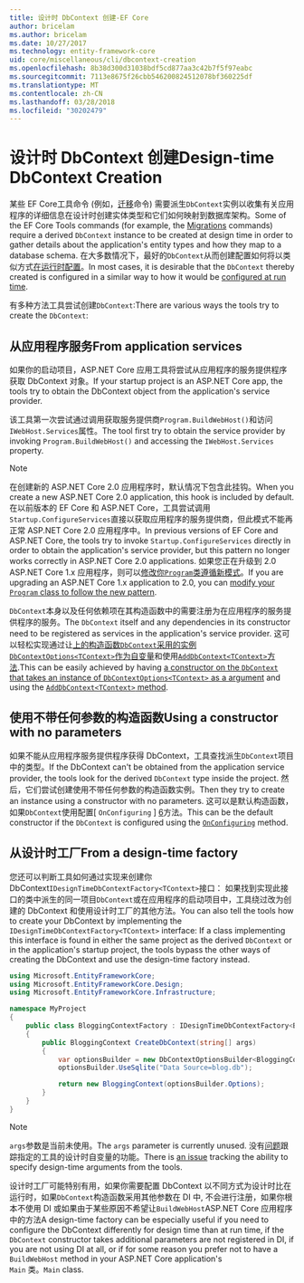 ```yaml
---
title: 设计时 DbContext 创建-EF Core
author: bricelam
ms.author: bricelam
ms.date: 10/27/2017
ms.technology: entity-framework-core
uid: core/miscellaneous/cli/dbcontext-creation
ms.openlocfilehash: 8b38d300d31038bdf5cd877aa3c42b7f5f97eabc
ms.sourcegitcommit: 7113e8675f26cbb546200824512078bf360225df
ms.translationtype: MT
ms.contentlocale: zh-CN
ms.lasthandoff: 03/28/2018
ms.locfileid: "30202479"
---
```

<a name="design-time-dbcontext-creation"></a><span data-ttu-id="34fa1-102">设计时 DbContext 创建</span><span class="sxs-lookup"><span data-stu-id="34fa1-102">Design-time DbContext Creation</span></span>
==============================
<span data-ttu-id="34fa1-103">某些 EF Core工具命令 (例如，[迁移][ 1]命令) 需要派生`DbContext`实例以收集有关应用程序的详细信息在设计时创建实体类型和它们如何映射到数据库架构。</span><span class="sxs-lookup"><span data-stu-id="34fa1-103">Some of the EF Core Tools commands (for example, the [Migrations][1] commands) require a derived `DbContext` instance to be created at design time in order to gather details about the application's entity types and how they map to a database schema.</span></span> <span data-ttu-id="34fa1-104">在大多数情况下，最好的`DbContext`从而创建配置如何将以类似方式[在运行时配置][2]。</span><span class="sxs-lookup"><span data-stu-id="34fa1-104">In most cases, it is desirable that the `DbContext` thereby created is configured in a similar way to how it would be [configured at run time][2].</span></span>

<span data-ttu-id="34fa1-105">有多种方法工具尝试创建`DbContext`:</span><span class="sxs-lookup"><span data-stu-id="34fa1-105">There are various ways the tools try to create the `DbContext`:</span></span>

<a name="from-application-services"></a><span data-ttu-id="34fa1-106">从应用程序服务</span><span class="sxs-lookup"><span data-stu-id="34fa1-106">From application services</span></span>
-------------------------
<span data-ttu-id="34fa1-107">如果你的启动项目，ASP.NET Core 应用工具将尝试从应用程序的服务提供程序获取 DbContext 对象。</span><span class="sxs-lookup"><span data-stu-id="34fa1-107">If your startup project is an ASP.NET Core app, the tools try to obtain the DbContext object from the application's service provider.</span></span>

<span data-ttu-id="34fa1-108">该工具第一次尝试通过调用获取服务提供商`Program.BuildWebHost()`和访问`IWebHost.Services`属性。</span><span class="sxs-lookup"><span data-stu-id="34fa1-108">The tool first try to obtain the service provider by invoking `Program.BuildWebHost()` and accessing the `IWebHost.Services` property.</span></span>

> [!NOTE]
> <span data-ttu-id="34fa1-109">在创建新的 ASP.NET Core 2.0 应用程序时，默认情况下包含此挂钩。</span><span class="sxs-lookup"><span data-stu-id="34fa1-109">When you create a new ASP.NET Core 2.0 application, this hook is included by default.</span></span> <span data-ttu-id="34fa1-110">在以前版本的 EF Core 和 ASP.NET Core，工具尝试调用`Startup.ConfigureServices`直接以获取应用程序的服务提供商，但此模式不能再正常 ASP.NET Core 2.0 应用程序中。</span><span class="sxs-lookup"><span data-stu-id="34fa1-110">In previous versions of EF Core and ASP.NET Core, the tools try to invoke `Startup.ConfigureServices` directly in order to obtain the application's service provider, but this pattern no longer works correctly in ASP.NET Core 2.0 applications.</span></span> <span data-ttu-id="34fa1-111">如果您正在升级到 2.0 ASP.NET Core 1.x 应用程序，则可以[修改你`Program`类遵循新模式][3]。</span><span class="sxs-lookup"><span data-stu-id="34fa1-111">If you are upgrading an ASP.NET Core 1.x application to 2.0, you can [modify your `Program` class to follow the new pattern][3].</span></span>

<span data-ttu-id="34fa1-112">`DbContext`本身以及任何依赖项在其构造函数中的需要注册为在应用程序的服务提供程序的服务。</span><span class="sxs-lookup"><span data-stu-id="34fa1-112">The `DbContext` itself and any dependencies in its constructor need to be registered as services in the application's service provider.</span></span> <span data-ttu-id="34fa1-113">这可以轻松实现通过让[上的构造函数`DbContext`采用的实例`DbContextOptions<TContext>`作为自变量][ 4]和使用[`AddDbContext<TContext>`方法][5].</span><span class="sxs-lookup"><span data-stu-id="34fa1-113">This can be easily achieved by having [a constructor on the `DbContext` that takes an instance of `DbContextOptions<TContext>` as a argument][4] and using the [`AddDbContext<TContext>` method][5].</span></span>

<a name="using-a-constructor-with-no-parameters"></a><span data-ttu-id="34fa1-114">使用不带任何参数的构造函数</span><span class="sxs-lookup"><span data-stu-id="34fa1-114">Using a constructor with no parameters</span></span>
--------------------------------------
<span data-ttu-id="34fa1-115">如果不能从应用程序服务提供程序获得 DbContext，工具查找派生`DbContext`项目中的类型。</span><span class="sxs-lookup"><span data-stu-id="34fa1-115">If the DbContext can't be obtained from the application service provider, the tools look for the derived `DbContext` type inside the project.</span></span> <span data-ttu-id="34fa1-116">然后，它们尝试创建使用不带任何参数的构造函数实例。</span><span class="sxs-lookup"><span data-stu-id="34fa1-116">Then they try to create an instance using a constructor with no parameters.</span></span> <span data-ttu-id="34fa1-117">这可以是默认构造函数，如果`DbContext`使用配置[ `OnConfiguring` ] [ 6]方法。</span><span class="sxs-lookup"><span data-stu-id="34fa1-117">This can be the default constructor if the `DbContext` is configured using the [`OnConfiguring`][6] method.</span></span>

<a name="from-a-design-time-factory"></a><span data-ttu-id="34fa1-118">从设计时工厂</span><span class="sxs-lookup"><span data-stu-id="34fa1-118">From a design-time factory</span></span>
--------------------------
<span data-ttu-id="34fa1-119">您还可以判断工具如何通过实现来创建你 DbContext`IDesignTimeDbContextFactory<TContext>`接口： 如果找到实现此接口的类中派生的同一项目`DbContext`或在应用程序的启动项目中，工具绕过改为创建的 DbContext 和使用设计时工厂的其他方法。</span><span class="sxs-lookup"><span data-stu-id="34fa1-119">You can also tell the tools how to create your DbContext by implementing the `IDesignTimeDbContextFactory<TContext>` interface: If a class implementing this interface is found in either the same project as the derived `DbContext` or in the application's startup project, the tools bypass the other ways of creating the DbContext and use the design-time factory instead.</span></span>

``` csharp
using Microsoft.EntityFrameworkCore;
using Microsoft.EntityFrameworkCore.Design;
using Microsoft.EntityFrameworkCore.Infrastructure;

namespace MyProject
{
    public class BloggingContextFactory : IDesignTimeDbContextFactory<BloggingContext>
    {
        public BloggingContext CreateDbContext(string[] args)
        {
            var optionsBuilder = new DbContextOptionsBuilder<BloggingContext>();
            optionsBuilder.UseSqlite("Data Source=blog.db");

            return new BloggingContext(optionsBuilder.Options);
        }
    }
}
```

> [!NOTE]
> <span data-ttu-id="34fa1-120">`args`参数是当前未使用。</span><span class="sxs-lookup"><span data-stu-id="34fa1-120">The `args` parameter is currently unused.</span></span> <span data-ttu-id="34fa1-121">没有[问题][ 7]跟踪指定的工具的设计时自变量的功能。</span><span class="sxs-lookup"><span data-stu-id="34fa1-121">There is [an issue][7] tracking the ability to specify design-time arguments from the tools.</span></span>

<span data-ttu-id="34fa1-122">设计时工厂可能特别有用，如果你需要配置 DbContext 以不同方式为设计时比在运行时，如果`DbContext`构造函数采用其他参数在 DI 中, 不会进行注册，如果你根本不使用 DI 或如果由于某些原因不希望让`BuildWebHost`ASP.NET Core 应用程序中的方法</span><span class="sxs-lookup"><span data-stu-id="34fa1-122">A design-time factory can be especially useful if you need to configure the DbContext differently for design time than at run time, if the `DbContext` constructor takes additional parameters are not registered in DI, if you are not using DI at all, or if for some reason you prefer not to have a `BuildWebHost` method in your ASP.NET Core application's</span></span>  
<span data-ttu-id="34fa1-123">`Main` 类。</span><span class="sxs-lookup"><span data-stu-id="34fa1-123">`Main` class.</span></span>

  [1]: xref:core/managing-schemas/migrations/index
  [2]: xref:core/miscellaneous/configuring-dbcontext
  [3]: https://docs.microsoft.com/aspnet/core/migration/1x-to-2x/#update-main-method-in-programcs
  [4]: xref:core/miscellaneous/configuring-dbcontext#constructor-argument
  [5]: xref:core/miscellaneous/configuring-dbcontext#using-dbcontext-with-dependency-injection
  [6]: xref:core/miscellaneous/configuring-dbcontext#onconfiguring
  [7]: https://github.com/aspnet/EntityFrameworkCore/issues/8332
